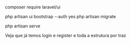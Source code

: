 composer require laravel/ui

php artisan ui bootstrap --auth
yes
php artisan migrate

php artisan serve

Veja que já temos login e register e toda a estrutura por traz


